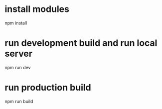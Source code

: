 # install modules
npm install


# run development build and run local server
npm run dev

# run production build
npm run build